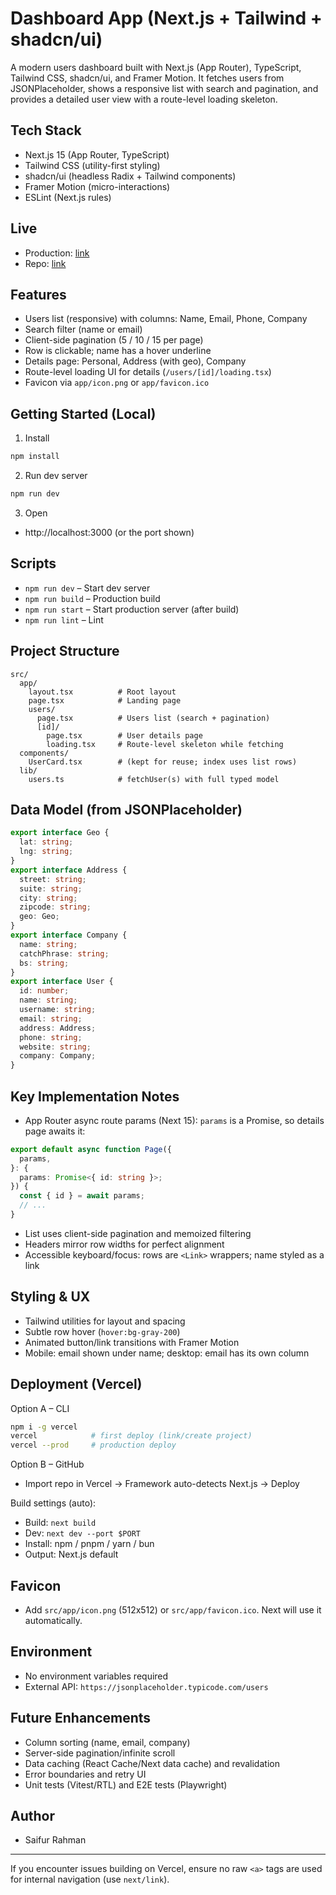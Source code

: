 # Dashboard App (Next.js + Tailwind + shadcn/ui)

A modern users dashboard built with Next.js (App Router), TypeScript, Tailwind CSS, shadcn/ui, and Framer Motion. It fetches users from JSONPlaceholder, shows a responsive list with search and pagination, and provides a detailed user view with a route-level loading skeleton.

## Tech Stack

- Next.js 15 (App Router, TypeScript)
- Tailwind CSS (utility-first styling)
- shadcn/ui (headless Radix + Tailwind components)
- Framer Motion (micro-interactions)
- ESLint (Next.js rules)

## Live

- Production: [link](https://dashboard-app-nine-tawny.vercel.app/)
- Repo: [link](https://github.com/saif955/Dashboard-App)

## Features

- Users list (responsive) with columns: Name, Email, Phone, Company
- Search filter (name or email)
- Client-side pagination (5 / 10 / 15 per page)
- Row is clickable; name has a hover underline
- Details page: Personal, Address (with geo), Company
- Route-level loading UI for details (`/users/[id]/loading.tsx`)
- Favicon via `app/icon.png` or `app/favicon.ico`

## Getting Started (Local)

1. Install

```bash
npm install
```

2. Run dev server

```bash
npm run dev
```

3. Open

- http://localhost:3000 (or the port shown)

## Scripts

- `npm run dev` – Start dev server
- `npm run build` – Production build
- `npm run start` – Start production server (after build)
- `npm run lint` – Lint

## Project Structure

```
src/
  app/
    layout.tsx          # Root layout
    page.tsx            # Landing page
    users/
      page.tsx          # Users list (search + pagination)
      [id]/
        page.tsx        # User details page
        loading.tsx     # Route-level skeleton while fetching
  components/
    UserCard.tsx        # (kept for reuse; index uses list rows)
  lib/
    users.ts            # fetchUser(s) with full typed model
```

## Data Model (from JSONPlaceholder)

```ts
export interface Geo {
  lat: string;
  lng: string;
}
export interface Address {
  street: string;
  suite: string;
  city: string;
  zipcode: string;
  geo: Geo;
}
export interface Company {
  name: string;
  catchPhrase: string;
  bs: string;
}
export interface User {
  id: number;
  name: string;
  username: string;
  email: string;
  address: Address;
  phone: string;
  website: string;
  company: Company;
}
```

## Key Implementation Notes

- App Router async route params (Next 15): `params` is a Promise, so details page awaits it:

```ts
export default async function Page({
  params,
}: {
  params: Promise<{ id: string }>;
}) {
  const { id } = await params;
  // ...
}
```

- List uses client-side pagination and memoized filtering
- Headers mirror row widths for perfect alignment
- Accessible keyboard/focus: rows are `<Link>` wrappers; name styled as a link

## Styling & UX

- Tailwind utilities for layout and spacing
- Subtle row hover (`hover:bg-gray-200`)
- Animated button/link transitions with Framer Motion
- Mobile: email shown under name; desktop: email has its own column

## Deployment (Vercel)

Option A – CLI

```bash
npm i -g vercel
vercel            # first deploy (link/create project)
vercel --prod     # production deploy
```

Option B – GitHub

- Import repo in Vercel → Framework auto-detects Next.js → Deploy

Build settings (auto):

- Build: `next build`
- Dev: `next dev --port $PORT`
- Install: npm / pnpm / yarn / bun
- Output: Next.js default

## Favicon

- Add `src/app/icon.png` (512x512) or `src/app/favicon.ico`. Next will use it automatically.

## Environment

- No environment variables required
- External API: `https://jsonplaceholder.typicode.com/users`

## Future Enhancements

- Column sorting (name, email, company)
- Server-side pagination/infinite scroll
- Data caching (React Cache/Next data cache) and revalidation
- Error boundaries and retry UI
- Unit tests (Vitest/RTL) and E2E tests (Playwright)

## Author

- Saifur Rahman

---

If you encounter issues building on Vercel, ensure no raw `<a>` tags are used for internal navigation (use `next/link`).
